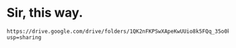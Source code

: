 # Sir, this way.

    https://drive.google.com/drive/folders/1QK2nFKPSwXApeKwUUio8k5FQq_35o0kw?usp=sharing


